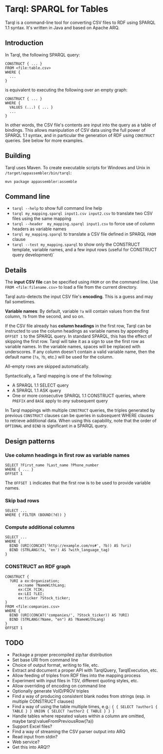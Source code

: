 # Tarql: SPARQL for Tables

Tarql is a command-line tool for converting CSV files to RDF using SPARQL 1.1 syntax. It's written in Java and based on Apache ARQ.


## Introduction

In Tarql, the following SPARQL query:

    CONSTRUCT { ... }
    FROM <file:table.csv>
    WHERE {
      ...
    }

is equivalent to executing the following over an empty graph:

    CONSTRUCT { ... }
    WHERE {
      VALUES (...) { ... }
      ...
    }

In other words, the CSV file's contents are input into the query as a table of bindings. This allows manipulation of CSV data using the full power of SPARQL 1.1 syntax, and in particular the generation of RDF using `CONSTRUCT` queries. See below for more examples.


## Building

Tarql uses Maven. To create executable scripts for Windows and Unix in `/target/appassembler/bin/tarql`:

    mvn package appassembler:assemble


## Command line

* `tarql --help` to show full command line help
* `tarql my_mapping.sparql input1.csv input2.csv` to translate two CSV files using the same mapping
* `tarql --header  my_mapping.sparql input1.csv` to force use of column headers as variable names
* `tarql my_mapping.sparql` to translate a CSV file defined in SPARQL `FROM` clause
* `tarql --test my_mapping.sparql` to show only the CONSTRUCT template, variable names, and a few input rows (useful for CONSTRUCT query development)`


## Details

The **input CSV file** can be specified using `FROM` or on the command line. Use `FROM <file:filename.csv>` to load a file from the current directory.

Tarql auto-detects the input CSV file's **encoding**. This is a guess and may fail sometimes.

**Variable names**: By default, variable `?a` will contain values from the first column, `?b` from the second, and so on.

If the CSV file already has **column headings** in the first row, Tarql can be instructed to use the column headings as variable names by appending `OFFSET 1` to the SPARQL query. In standard SPARQL, this has the effect of skipping the first row. Tarql will take it as a sign to use the first row as variable names. In the variable names, spaces will be replaced with underscores. If any column doesn't contain a valid variable name, then the default name (`?a`, `?b`, etc.) will be used for the column.

All-empty rows are skipped automatically.

Syntactically, a Tarql mapping is one of the following:

* A SPARQL 1.1 SELECT query
* A SPARQL 1.1 ASK query
* One or more consecutive SPARQL 1.1 CONSTRUCT queries, where `PREFIX` and `BASE` apply to *any* subsequent query

In Tarql mappings with multiple `CONSTRUCT` queries, the triples generated by previous `CONSTRUCT` clauses can be queries in subsequent WHERE clauses to retrieve additional data. When using this capability, note that the order of `OPTIONAL` and `BIND` is significant in a SPARQL query.


## Design patterns

### Use column headings in first row as variable names

    SELECT ?First_name ?Last_name ?Phone_number
    WHERE { ... }
    OFFSET 1

The `OFFSET 1` indicates that the first row is to be used to provide variable names.

### Skip bad rows

    SELECT ...
    WHERE { FILTER (BOUND(?d)) }

### Compute additional columns

    SELECT ...
    WHERE {
      BIND (URI(CONCAT('http://example.com/ns#', ?b)) AS ?uri)
      BIND (STRLANG(?a, 'en') AS ?with_language_tag)
    }

### CONSTRUCT an RDF graph

    CONSTRUCT {
      ?URI a ex:Organization;
          ex:name ?NameWithLang;
          ex:CIK ?CIK;
          ex:LEI ?LEI;
          ex:ticker ?Stock_ticker;
    }
    FROM <file:companies.csv>
    WHERE {
      BIND (URI(CONCAT('companies/', ?Stock_ticker)) AS ?URI)
      BIND (STRLANG(?Name, "en") AS ?NameWithLang)
    }
    OFFSET 1


## TODO

* Package a proper precompiled zip/tar distribution
* Set base URI from command line
* Choice of output format, writing to file, etc.
* Extract and document a proper API with TarqlQuery, TarqlExecution, etc.
* Allow feeding of triples from RDF files into the mapping process
* Experiment with input files in TSV, different quoting styles, etc.
* Allow overriding of encoding on command line
* Optionally generate VoID/PROV triples
* Find a way of producing consistent blank nodes from strings (esp. in multiple CONSTRUCT clauses)
* Find a way of using the table multiple times, e.g.: `{ { SELECT ?author1 { TABLE } } UNION { SELECT ?author2 { TABLE } } }`
* Handle tables where repeated values within a column are omitted, maybe tarql:valueFromPreviousRow(?a))
* Support Excel files?
* Find a way of streaming the CSV parser output into ARQ
* Read input from stdin?
* Web service?
* Get this into ARQ!?
